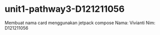 # unit1-pathway3-D121211056
Membuat nama card menggunakan jetpack compose
Nama: Vivianti
Nim: D121211056
